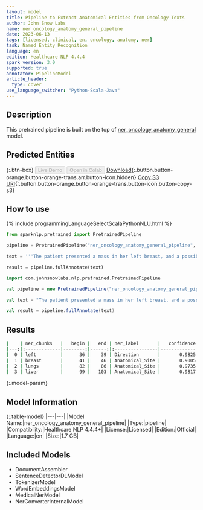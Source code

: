 ```yaml
---
layout: model
title: Pipeline to Extract Anatomical Entities from Oncology Texts
author: John Snow Labs
name: ner_oncology_anatomy_general_pipeline
date: 2023-06-13
tags: [licensed, clinical, en, oncology, anatomy, ner]
task: Named Entity Recognition
language: en
edition: Healthcare NLP 4.4.4
spark_version: 3.0
supported: true
annotator: PipelineModel
article_header:
  type: cover
use_language_switcher: "Python-Scala-Java"
---
```


## Description

This pretrained pipeline is built on the top of [ner_oncology_anatomy_general](https://nlp.johnsnowlabs.com/2022/11/24/ner_oncology_anatomy_general_en.html) model.

## Predicted Entities



{:.btn-box}
<button class="button button-orange" disabled>Live Demo</button>
<button class="button button-orange" disabled>Open in Colab</button>
[Download](https://s3.amazonaws.com/auxdata.johnsnowlabs.com/clinical/models/ner_oncology_anatomy_general_pipeline_en_4.4.4_3.0_1686654002782.zip){:.button.button-orange.button-orange-trans.arr.button-icon.hidden}
[Copy S3 URI](s3://auxdata.johnsnowlabs.com/clinical/models/ner_oncology_anatomy_general_pipeline_en_4.4.4_3.0_1686654002782.zip){:.button.button-orange.button-orange-trans.button-icon.button-copy-s3}

## How to use

<div class="tabs-box" markdown="1">
{% include programmingLanguageSelectScalaPythonNLU.html %}

```python
from sparknlp.pretrained import PretrainedPipeline

pipeline = PretrainedPipeline("ner_oncology_anatomy_general_pipeline", "en", "clinical/models")

text = '''The patient presented a mass in her left breast, and a possible metastasis in her lungs and in her liver.'''

result = pipeline.fullAnnotate(text)
```
```scala
import com.johnsnowlabs.nlp.pretrained.PretrainedPipeline

val pipeline = new PretrainedPipeline("ner_oncology_anatomy_general_pipeline", "en", "clinical/models")

val text = "The patient presented a mass in her left breast, and a possible metastasis in her lungs and in her liver."

val result = pipeline.fullAnnotate(text)
```
</div>

## Results

```bash
|    | ner_chunks   |   begin |   end | ner_label       |   confidence |
|---:|:-------------|--------:|------:|:----------------|-------------:|
|  0 | left         |      36 |    39 | Direction       |       0.9825 |
|  1 | breast       |      41 |    46 | Anatomical_Site |       0.9005 |
|  2 | lungs        |      82 |    86 | Anatomical_Site |       0.9735 |
|  3 | liver        |      99 |   103 | Anatomical_Site |       0.9817 |
```

{:.model-param}
## Model Information

{:.table-model}
|---|---|
|Model Name:|ner_oncology_anatomy_general_pipeline|
|Type:|pipeline|
|Compatibility:|Healthcare NLP 4.4.4+|
|License:|Licensed|
|Edition:|Official|
|Language:|en|
|Size:|1.7 GB|

## Included Models

- DocumentAssembler
- SentenceDetectorDLModel
- TokenizerModel
- WordEmbeddingsModel
- MedicalNerModel
- NerConverterInternalModel